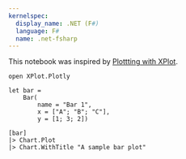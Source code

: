 ```yaml
---
kernelspec:
  display_name: .NET (F#)
  language: F#
  name: .net-fsharp
---
```


This notebook was inspired by [Plottting with XPlot](https://github.com/dotnet/interactive/blob/master/NotebookExamples/fsharp/Docs/Plotting%20with%20Xplot.ipynb).

```{code-cell} fsharp
open XPlot.Plotly
```

```{code-cell} fsharp
let bar =
    Bar(
        name = "Bar 1",
        x = ["A"; "B"; "C"],
        y = [1; 3; 2])

[bar]
|> Chart.Plot
|> Chart.WithTitle "A sample bar plot"
```
